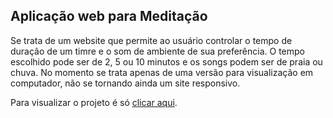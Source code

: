 ## Aplicação web para Meditação
Se trata de um website que permite ao usuário controlar o tempo de duração de um timre e o som de ambiente de sua preferência. O tempo escolhido pode ser de 2, 5 ou 10 minutos e os songs podem ser de praia ou chuva.
No momento se trata apenas de uma versão para visualização em computador, não se tornando ainda um site responsivo.

Para visualizar o projeto é só [clicar aqui](https://appmeditacaoweb.netlify.app/).
